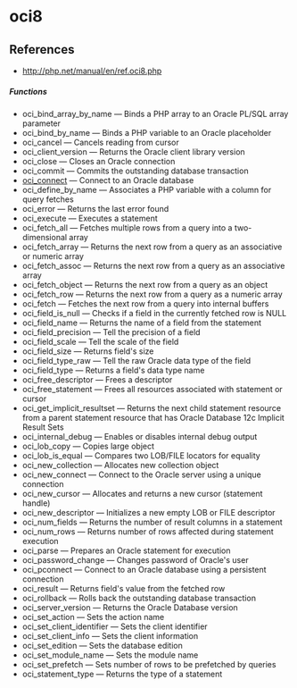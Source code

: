 # oci8

## References
* http://php.net/manual/en/ref.oci8.php

##### Functions
* oci_bind_array_by_name — Binds a PHP array to an Oracle PL/SQL array parameter
* oci_bind_by_name — Binds a PHP variable to an Oracle placeholder
* oci_cancel — Cancels reading from cursor
* oci_client_version — Returns the Oracle client library version
* oci_close — Closes an Oracle connection
* oci_commit — Commits the outstanding database transaction
* [oci_connect](/docs/oci_connect.md) — Connect to an Oracle database
* oci_define_by_name — Associates a PHP variable with a column for query fetches
* oci_error — Returns the last error found
* oci_execute — Executes a statement
* oci_fetch_all — Fetches multiple rows from a query into a two-dimensional array
* oci_fetch_array — Returns the next row from a query as an associative or numeric array
* oci_fetch_assoc — Returns the next row from a query as an associative array
* oci_fetch_object — Returns the next row from a query as an object
* oci_fetch_row — Returns the next row from a query as a numeric array
* oci_fetch — Fetches the next row from a query into internal buffers
* oci_field_is_null — Checks if a field in the currently fetched row is NULL
* oci_field_name — Returns the name of a field from the statement
* oci_field_precision — Tell the precision of a field
* oci_field_scale — Tell the scale of the field
* oci_field_size — Returns field's size
* oci_field_type_raw — Tell the raw Oracle data type of the field
* oci_field_type — Returns a field's data type name
* oci_free_descriptor — Frees a descriptor
* oci_free_statement — Frees all resources associated with statement or cursor
* oci_get_implicit_resultset — Returns the next child statement resource from a parent statement resource that has Oracle Database 12c Implicit Result Sets
* oci_internal_debug — Enables or disables internal debug output
* oci_lob_copy — Copies large object
* oci_lob_is_equal — Compares two LOB/FILE locators for equality
* oci_new_collection — Allocates new collection object
* oci_new_connect — Connect to the Oracle server using a unique connection
* oci_new_cursor — Allocates and returns a new cursor (statement handle)
* oci_new_descriptor — Initializes a new empty LOB or FILE descriptor
* oci_num_fields — Returns the number of result columns in a statement
* oci_num_rows — Returns number of rows affected during statement execution
* oci_parse — Prepares an Oracle statement for execution
* oci_password_change — Changes password of Oracle's user
* oci_pconnect — Connect to an Oracle database using a persistent connection
* oci_result — Returns field's value from the fetched row
* oci_rollback — Rolls back the outstanding database transaction
* oci_server_version — Returns the Oracle Database version
* oci_set_action — Sets the action name
* oci_set_client_identifier — Sets the client identifier
* oci_set_client_info — Sets the client information
* oci_set_edition — Sets the database edition
* oci_set_module_name — Sets the module name
* oci_set_prefetch — Sets number of rows to be prefetched by queries
* oci_statement_type — Returns the type of a statement
